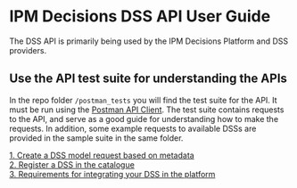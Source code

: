# IPM Decisions DSS API User Guide

The DSS API is primarily being used by the IPM Decisions Platform and DSS providers. 

## Use the API test suite for understanding the APIs
In the repo folder `/postman_tests` you will find the test suite for the API. It must be run using the [Postman API Client](https://www.postman.com/product/api-client/). The test suite contains requests to the API, and serve as a good guide for understanding how to make the requests. In addition, some example requests to available DSSs are provided in the sample suite in the same folder.

[1. Create a DSS model request based on metadata](apirequest.md)<br/>
[2. Register a DSS in the catalogue](registerdss.md)<br/>
[3. Requirements for integrating your DSS in the platform](integratedss.md)